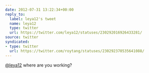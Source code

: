 ```yaml
---
date: 2012-07-31 13:22:34+00:00
reply_to:
  label: leya12's tweet
  name: leya12
  type: twitter
  url: https://twitter.com/leya12/statuses/230292016926433281/
source: twitter
syndicated:
- type: twitter
  url: https://twitter.com/roytang/statuses/230292370535641088/
---
```


[@leya12](https://twitter.com/leya12/) where are you working?